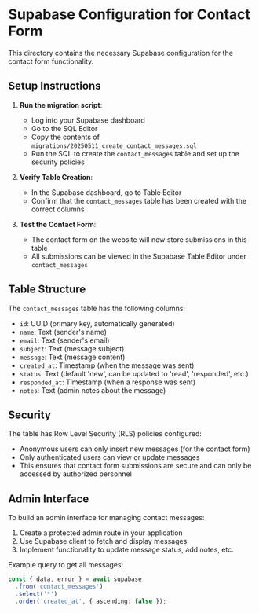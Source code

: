# Supabase Configuration for Contact Form

This directory contains the necessary Supabase configuration for the contact form functionality.

## Setup Instructions

1. **Run the migration script**:
   - Log into your Supabase dashboard
   - Go to the SQL Editor
   - Copy the contents of `migrations/20250511_create_contact_messages.sql`
   - Run the SQL to create the `contact_messages` table and set up the security policies

2. **Verify Table Creation**:
   - In the Supabase dashboard, go to Table Editor
   - Confirm that the `contact_messages` table has been created with the correct columns

3. **Test the Contact Form**:
   - The contact form on the website will now store submissions in this table
   - All submissions can be viewed in the Supabase Table Editor under `contact_messages`

## Table Structure

The `contact_messages` table has the following columns:

- `id`: UUID (primary key, automatically generated)
- `name`: Text (sender's name)
- `email`: Text (sender's email)
- `subject`: Text (message subject)
- `message`: Text (message content)
- `created_at`: Timestamp (when the message was sent)
- `status`: Text (default 'new', can be updated to 'read', 'responded', etc.)
- `responded_at`: Timestamp (when a response was sent)
- `notes`: Text (admin notes about the message)

## Security

The table has Row Level Security (RLS) policies configured:

- Anonymous users can only insert new messages (for the contact form)
- Only authenticated users can view or update messages
- This ensures that contact form submissions are secure and can only be accessed by authorized personnel

## Admin Interface

To build an admin interface for managing contact messages:

1. Create a protected admin route in your application
2. Use Supabase client to fetch and display messages
3. Implement functionality to update message status, add notes, etc.

Example query to get all messages:

```typescript
const { data, error } = await supabase
  .from('contact_messages')
  .select('*')
  .order('created_at', { ascending: false });
```
